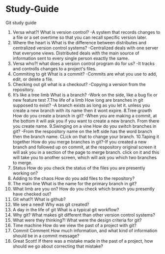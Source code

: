 # Study-Guide
Git study guide
1. Versa what?!
    What is version control? -A system that records changes to a file or a set overtime so that you can recall specific version later.
2. Where the heart is
    What is the difference between distributes and centralized version control systems? -Centralized deals with one server that everyone views. Distributed deals with the main source of information sent to every single person exactly the same.
3. Versa who?!
    what does a version control program do for us? -It tracks and controlls changes to a project's files.
4. Commiting to git
    What is a commit? -Commits are what you use to add, edit, or delete a file.
5. Checking out git
    what is a checkout? -Copying a version from the repository.
6. It’s like a tree limb
     What is a branch? -Work on the side, like a bug fix or new feature test
7.The life of a limb
    How long are branches in git supposed to exist? -A branch exists as long as you let it. unless you create a new branch with its name then it wont expire.
8.Tree growth
    How do you create a branch in git? -When you are making a commit, at the bottom it will ask you if you want to create a new branch. From there you create name.
9.Swinging on a vine
    How do you switch branches in git? -From the respository name on the left side has the word branch then the branch name. CLick on that to change your branch.
10.Taping it together
    How do you merge branches in git?-If you created a new branch and followed up on commit, at the respository original screen it will ask you in a section of the page to merge branch. click on it and this will take you to another screen, which will ask you which two branches to merge.
11. Status
     How do you check the status of the files you are presently working on?
12. Adding to the chaos
     How do you add files to the repository?
13. The main line
     What is the name for the primary branch in git?
14. What limb are you on?
     How do you check which branch you presently have checked out?
15. Git what?!
     What is github?
16. We see a need!
     Why was git created?
17. A day in the life of git
     What is a typical git workflow?
18. Why git?
     What makes git different than other version control systems?
19. What were they thinking?!
     What were the design criteria for git?
20. Time machine
     How do we view the past of a project with git?
21. Commit Comment
     How much information, and what kind of information should be in a commit message?
22. Great Scott!
     If there was a mistake made in the past of a project, how should we go about correcting that mistake?
